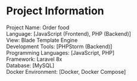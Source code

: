 # Project Information

Project Name: Order food  
Language: [JavaScript (Frontend), PHP (Backend)]  
View: Blade Template Engine  
Development Tools: [PHPStorm (Backend)]  
Programming Languages: [JavaScript, PHP]  
Framework: Laravel 8x  
Database: [MySQL]  
Docker Environment: [Docker, Docker Compose] 
